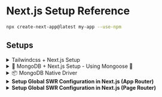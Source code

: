 # Next.js Setup Reference

```bash
npx create-next-app@latest my-app --use-npm
```
</details>

## Setups

<details>
<summary>Tailwindcss + Next.js Setup</summary>
<br/>
  
```js
/** @type {import('tailwindcss').Config} */
export default {
  content: [
    "./app/**/*.{js,ts,jsx,tsx}",
    "./pages/**/*.{js,ts,jsx,tsx}",
    "./components/**/*.{js,ts,jsx,tsx}",
  ],
  theme: {
    extend: {},
  },
}
```

```js
@import "tailwindcss";
```
</details>

<details>
<summary>🍃 MongoDB + Next.js Setup - Using Mongoose 🌿</summary>
<br/>
    
This is how we set up MongoDB with **Next.js API routes** using **Mongoose** (ODM). You will create a shared `mongooseConnect()` function and `model`, then build out CRUD API routes.
  
  ### 📦 Install Mongoose
  
  ```bash
  npm install mongoose
  ````
  
  ### 📁 lib/dbUtils.js
  
  This contains both out Mongoose connection logic and the model, in this case `UserModel`.
  
  ```js
  // File: lib/dbUtils.js
  
  import mongoose from 'mongoose';
  
  const userSchema = new mongoose.Schema({
    name: {
      type: String,
      required: true,
      unique: true,
    },
  });
  
  mongoose.models = {}; // Avoid OverwriteModelError in dev
  export const UserModel = mongoose.model('users', userSchema);
  
  export async function mongooseConnect() {
    if (mongoose.connections[0].readyState) {
      return true; // Already connected
    }
  
    try {
      await mongoose.connect("mongodb+srv://<username>:<password>@cluster.mongodb.net/<dbname>?retryWrites=true&w=majority");
      return true;
    } catch (err) {
      throw new Error(err);
    }
  }
  ```
<br/>

  <details>
    <summary>API Routes - App Router</summary>

  ### 🧩 API Routes – Create, Read (All)
  
  ```js
  // File: app/api/work-experience/route.js

import { mongooseConnect, WorkExperienceModel } from '@/lib/dbUtils';

export async function GET() {
  try {
    await mongooseConnect();
    const workExperiences = await WorkExperienceModel.find();
    return new Response(JSON.stringify(workExperiences), {
      status: 200,
      headers: { 'Content-Type': 'application/json' },
    });
  } catch (err) {
    console.error('GET error:', err);
    return new Response(JSON.stringify({ message: err.message }), {
      status: 500,
      headers: { 'Content-Type': 'application/json' },
    });
  }
}

export async function POST(request) {
  try {
    await mongooseConnect();
    const body = await request.json();

    const newExperience = new WorkExperienceModel(body);
    await newExperience.save();

    return new Response(
      JSON.stringify({ message: `Work Experience: ${newExperience.title} Created` }),
      {
        status: 200,
        headers: { 'Content-Type': 'application/json' },
      }
    );
  } catch (err) {
    console.error('POST error:', err);
    return new Response(JSON.stringify({ message: err.message }), {
      status: 500,
      headers: { 'Content-Type': 'application/json' },
    });
  }
}

  ```
  
  ### 🧩 API Routes – Read (One), Update, Delete
  
  ```js
  // File: app/api/work-experience/[id]/route.js

import { mongooseConnect, WorkExperienceModel } from '@/lib/dbUtils';

export async function GET(request, { params }) {
  try {
    await mongooseConnect();
    const { id } = params;
    
    const workExperience = await WorkExperienceModel.findById(id);
    
    if (!workExperience) {
      return new Response(JSON.stringify({ message: 'Work experience not found' }), {
        status: 404,
        headers: { 'Content-Type': 'application/json' },
      });
    }
    
    return new Response(JSON.stringify(workExperience), {
      status: 200,
      headers: { 'Content-Type': 'application/json' },
    });
  } catch (err) {
    console.error('GET error:', err);
    return new Response(JSON.stringify({ message: err.message }), {
      status: 500,
      headers: { 'Content-Type': 'application/json' },
    });
  }
}

export async function PUT(request, { params }) {
  try {
    await mongooseConnect();
    const { id } = params;
    const body = await request.json();
    
    const updatedExperience = await WorkExperienceModel.findByIdAndUpdate(
      id,
      body,
      { new: true } // Return the updated document
    );
    
    if (!updatedExperience) {
      return new Response(JSON.stringify({ message: 'Work experience not found' }), {
        status: 404,
        headers: { 'Content-Type': 'application/json' },
      });
    }
    
    return new Response(
      JSON.stringify({ 
        message: `Work Experience: ${updatedExperience.title} Updated`,
        data: updatedExperience
      }),
      {
        status: 200,
        headers: { 'Content-Type': 'application/json' },
      }
    );
  } catch (err) {
    console.error('PUT error:', err);
    return new Response(JSON.stringify({ message: err.message }), {
      status: 500,
      headers: { 'Content-Type': 'application/json' },
    });
  }
}

export async function DELETE(request, { params }) {
  try {
    await mongooseConnect();
    const { id } = params;
    
    const deletedExperience = await WorkExperienceModel.findByIdAndDelete(id);
    
    if (!deletedExperience) {
      return new Response(JSON.stringify({ message: 'Work experience not found' }), {
        status: 404,
        headers: { 'Content-Type': 'application/json' },
      });
    }
    
    return new Response(
      JSON.stringify({ 
        message: `Work Experience: ${deletedExperience.title} Deleted`
      }),
      {
        status: 200,
        headers: { 'Content-Type': 'application/json' },
      }
    );
  } catch (err) {
    console.error('DELETE error:', err);
    return new Response(JSON.stringify({ message: err.message }), {
      status: 500,
      headers: { 'Content-Type': 'application/json' },
    });
  }
}
  ```
    
  </details>
<br/>
  <details>
    <summary>API Routes - Page Router</summary>

  ### 🧩 API Routes – Create, Read (All)
  
  ```js
  // File: /pages/api/users/index.js
  
  import { UserModel, mongooseConnect } from '@/lib/dbUtils';
  
  export default async function handler(req, res) {
    const { name } = req.body;
    const { method } = req;
  
    try {
      await mongooseConnect();
  
      switch (method) {
        case 'GET': // GET /api/users
          const users = await UserModel.find().exec();
          res.status(200).json(users);
          break;
  
        case 'POST': // POST /api/users
          const newUser = new UserModel({ name });
          await newUser.save();
          res.status(200).json({ message: `User: ${name} Created` });
          break;
  
        default:
          res.setHeader('Allow', ['GET', 'POST']);
          res.status(405).end(`Method ${method} Not Allowed`);
      }
    } catch (err) {
      res.status(500).json({ message: err.message });
    }
  }
  ```
  
  ### 🧩 API Routes – Read (One), Update, Delete
  
  ```js
  // File: /pages/api/users/[id].js
  
  import { UserModel, mongooseConnect } from '@/lib/dbUtils';
  
  export default async function handler(req, res) {
    const { id } = req.query;
    const { name } = req.body;
    const { method } = req;
  
    try {
      await mongooseConnect();
  
      switch (method) {
        case 'GET': // GET /api/users/:id
          const user = await UserModel.findById(id).exec();
          res.status(200).json(user);
          break;
  
        case 'PUT': // PUT /api/users/:id
          await UserModel.updateOne({ _id: id }, { $set: { name } }).exec();
          res.status(200).json({ message: `User with id: ${id} updated` });
          break;
  
        case 'DELETE': // DELETE /api/users/:id
          await UserModel.deleteOne({ _id: id }).exec();
          res.status(200).json({ message: `Deleted User with id: ${id}` });
          break;
  
        default:
          res.setHeader('Allow', ['GET', 'PUT', 'DELETE']);
          res.status(405).end(`Method ${method} Not Allowed`);
      }
    } catch (err) {
      res.status(500).json({ message: err.message });
    }
  }
  ```
  </details>
  <br/>
  
  Setting up MongoDB URI in `.env.local` file:
  
  ```
  MONGODB_URI=mongodb+srv://<user>:<pass>@cluster.mongodb.net/dbname
  ```
  
</details>

<details>
<summary>📦 MongoDB Native Driver</summary>
<br/>
  
```bash
npm install mongodb
```

</details>

<details>
<summary><strong>Setup Global SWR Configuration in Next.js (App Router)</strong></summary>

#### 📁 1. Create a fetcher function

**File:** `/lib/fetcher.ts`

```ts
// lib/fetcher.ts
export const fetcher = async (url: string) => {
  const res = await fetch(url);

  if (!res.ok) {
    const error = new Error("An error occurred while fetching the data.");
    // @ts-ignore
    error.info = await res.json();
    // @ts-ignore
    error.status = res.status;
    throw error;
  }

  return res.json();
};
```

---

#### 🧩 2. Create a Client Component wrapper for SWR

**File:** `/components/SWRProvider.tsx`

```tsx
// components/SWRProvider.tsx
'use client';

import { SWRConfig } from 'swr';
import { fetcher } from '@/lib/fetcher';

export default function SWRProvider({ children }: { children: React.ReactNode }) {
  return (
    <SWRConfig value={{ fetcher }}>
      {children}
    </SWRConfig>
  );
}
```

---

#### ⚙️ 3. Wrap your layout with SWRProvider

**File:** `/app/layout.tsx`

```tsx
// app/layout.tsx
import SWRProvider from '@/components/SWRProvider';
import Navbar from '@/components/Navbar'; // adjust based on your structure

export default function RootLayout({ children }: Readonly<{ children: React.ReactNode }>) {
  return (
    <html lang="en" data-theme="black">
      <body className="antialiased">
        <SWRProvider>
          <Navbar />
          <main>{children}</main>
        </SWRProvider>
      </body>
    </html>
  );
}
```

</details>

<details>
  <summary><strong>Setup Global SWR Configuration in Next.js (Page Router)</strong></summary>

### Global Configuration in `_app.js`

```js
// pages/_app.js
import { SWRConfig } from 'swr';
import Layout from '@/components/Layout';
import 'bootstrap/dist/css/bootstrap.min.css';

export default function App({ Component, pageProps }) {
  return (
    <SWRConfig
      value={{
        fetcher: async (url) => {
          const res = await fetch(url);
          if (!res.ok) {
            const error = new Error('An error occurred while fetching the data.');
            error.info = await res.json();
            error.status = res.status;
            throw error;
          }
          return res.json();
        },
      }}
    >
      <Layout>
        <Component {...pageProps} />
      </Layout>
    </SWRConfig>
  );
}
```

---

### 🚀 Using `useSWR` to Fetch Data in a Page

```js
// pages/pageName.js
import { useRouter } from 'next/router';
import useSWR from 'swr';

export default function ArtworkPage() {
  const router = useRouter();
  const finalQuery = router.asPath.split('?')[1];

  const { data, error, isLoading } = useSWR(finalQuery ? `https://collectionapi.metmuseum.org/public/collection/v1/search?${finalQuery}` : null);

  if (isLoading) return <p>Loading...</p>;
  if (error) return <p>Error loading artwork.</p>;

  return (
    <pre>{JSON.stringify(data, null, 2)}</pre> // or render custom component
  );
}
```
</details>
